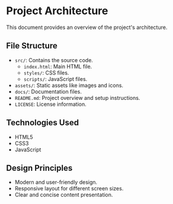 # Project Architecture

This document provides an overview of the project's architecture.

## File Structure
- `src/`: Contains the source code.
  - `index.html`: Main HTML file.
  - `styles/`: CSS files.
  - `scripts/`: JavaScript files.
- `assets/`: Static assets like images and icons.
- `docs/`: Documentation files.
- `README.md`: Project overview and setup instructions.
- `LICENSE`: License information.

## Technologies Used
- HTML5
- CSS3
- JavaScript

## Design Principles
- Modern and user-friendly design.
- Responsive layout for different screen sizes.
- Clear and concise content presentation.
